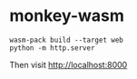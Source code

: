 # monkey-wasm

``` shell
wasm-pack build --target web
python -m http.server
```

Then visit [http://localhost:8000](http://localhost:8000)